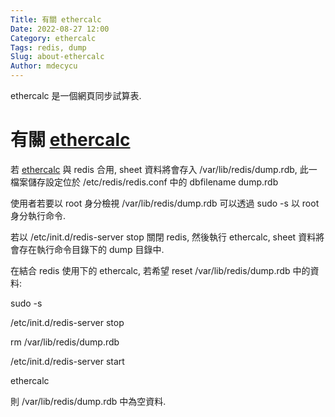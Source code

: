 ```yaml
---
Title: 有關 ethercalc
Date: 2022-08-27 12:00
Category: ethercalc
Tags: redis, dump
Slug: about-ethercalc
Author: mdecycu
---
```


ethercalc 是一個網頁同步試算表.

<!-- PELICAN_END_SUMMARY -->

有關 [ethercalc]
====

[ethercalc]: https://ethercalc.net

若 [ethercalc] 與 redis 合用, sheet 資料將會存入 /var/lib/redis/dump.rdb, 此一檔案儲存設定位於 /etc/redis/redis.conf 中的 dbfilename dump.rdb

使用者若要以 root 身分檢視 /var/lib/redis/dump.rdb 可以透過 sudo -s 以 root 身分執行命令.

若以 /etc/init.d/redis-server stop 關閉 redis, 然後執行 ethercalc, sheet 資料將會存在執行命令目錄下的 dump 目錄中.

在結合 redis 使用下的 ethercalc, 若希望 reset /var/lib/redis/dump.rdb 中的資料:

sudo -s

/etc/init.d/redis-server stop

rm /var/lib/redis/dump.rdb

/etc/init.d/redis-server start

ethercalc

則 /var/lib/redis/dump.rdb 中為空資料.
